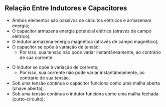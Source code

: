 ## Relação Entre Indutores e Capacitores

<div class="grid-50-50 normal">
<div class="grid-element">

- Ambos elementos são passivos de circuitos elétricos e armazenam energia;
- O capacitor armazena energia potencial elétrica (através de campo elétrico);
- O indutor armazena energia magnética (através de campo magnético);
- O capacitor se opõe à variação de tensão;
    - Por isso, sua tensão não pode variar instantâneamente, ao contrário de sua corrente.

</div>
<div class="grid-element">

- O indutor se opõe à variação de corrente;
    - Por isso, sua corrente não pode variar instantâneamente, ao contrário de sua tensão.
- Sob uma tensão contínua o capacitor funciona como uma malha aberta (chave aberta);
- Sob uma tensão contínua o indutor funciona como uma malha fechada (curto-circuito);

</div>
</div>
